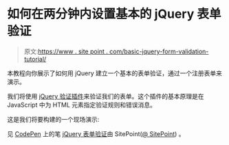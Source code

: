 # 如何在两分钟内设置基本的 jQuery 表单验证

> 原文:[https://www . site point . com/basic-jquery-form-validation-tutorial/](https://www.sitepoint.com/basic-jquery-form-validation-tutorial/)

本教程向你展示了如何用 jQuery 建立一个基本的表单验证，通过一个注册表单来演示。

我们将使用 [jQuery 验证插件](https://jqueryvalidation.org/)来验证我们的表单。这个插件的基本原理是在 JavaScript 中为 HTML 元素指定验证规则和错误消息。

这是我们将要构建的一个现场演示:

见 [CodePen](https://codepen.io) 上的笔 [jQuery 表单验证](https://codepen.io/SitePoint/pen/VwvvKgX)由 SitePoint([@ SitePoint](https://codepen.io/SitePoint))
。